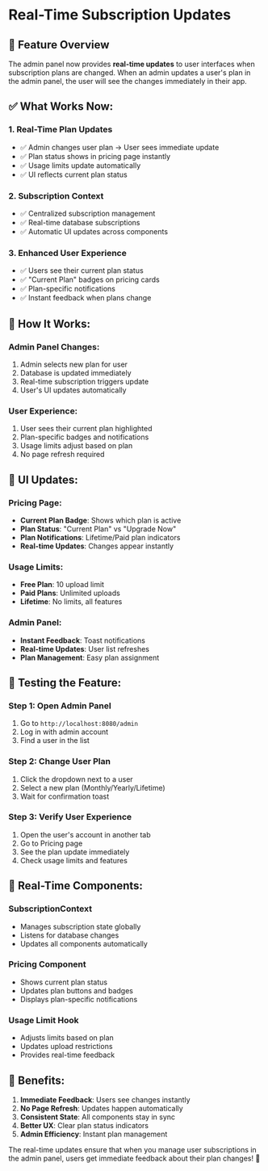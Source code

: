 # Real-Time Subscription Updates

## 🎯 **Feature Overview**

The admin panel now provides **real-time updates** to user interfaces when subscription plans are changed. When an admin updates a user's plan in the admin panel, the user will see the changes immediately in their app.

## ✅ **What Works Now:**

### **1. Real-Time Plan Updates**
- ✅ Admin changes user plan → User sees immediate update
- ✅ Plan status shows in pricing page instantly
- ✅ Usage limits update automatically
- ✅ UI reflects current plan status

### **2. Subscription Context**
- ✅ Centralized subscription management
- ✅ Real-time database subscriptions
- ✅ Automatic UI updates across components

### **3. Enhanced User Experience**
- ✅ Users see their current plan status
- ✅ "Current Plan" badges on pricing cards
- ✅ Plan-specific notifications
- ✅ Instant feedback when plans change

## 🔧 **How It Works:**

### **Admin Panel Changes:**
1. Admin selects new plan for user
2. Database is updated immediately
3. Real-time subscription triggers update
4. User's UI updates automatically

### **User Experience:**
1. User sees their current plan highlighted
2. Plan-specific badges and notifications
3. Usage limits adjust based on plan
4. No page refresh required

## 📱 **UI Updates:**

### **Pricing Page:**
- **Current Plan Badge**: Shows which plan is active
- **Plan Status**: "Current Plan" vs "Upgrade Now"
- **Plan Notifications**: Lifetime/Paid plan indicators
- **Real-time Updates**: Changes appear instantly

### **Usage Limits:**
- **Free Plan**: 10 upload limit
- **Paid Plans**: Unlimited uploads
- **Lifetime**: No limits, all features

### **Admin Panel:**
- **Instant Feedback**: Toast notifications
- **Real-time Updates**: User list refreshes
- **Plan Management**: Easy plan assignment

## 🚀 **Testing the Feature:**

### **Step 1: Open Admin Panel**
1. Go to `http://localhost:8080/admin`
2. Log in with admin account
3. Find a user in the list

### **Step 2: Change User Plan**
1. Click the dropdown next to a user
2. Select a new plan (Monthly/Yearly/Lifetime)
3. Wait for confirmation toast

### **Step 3: Verify User Experience**
1. Open the user's account in another tab
2. Go to Pricing page
3. See the plan update immediately
4. Check usage limits and features

## 🔄 **Real-Time Components:**

### **SubscriptionContext**
- Manages subscription state globally
- Listens for database changes
- Updates all components automatically

### **Pricing Component**
- Shows current plan status
- Updates plan buttons and badges
- Displays plan-specific notifications

### **Usage Limit Hook**
- Adjusts limits based on plan
- Updates upload restrictions
- Provides real-time feedback

## 🎉 **Benefits:**

1. **Immediate Feedback**: Users see changes instantly
2. **No Page Refresh**: Updates happen automatically
3. **Consistent State**: All components stay in sync
4. **Better UX**: Clear plan status indicators
5. **Admin Efficiency**: Instant plan management

The real-time updates ensure that when you manage user subscriptions in the admin panel, users get immediate feedback about their plan changes! 🚀 